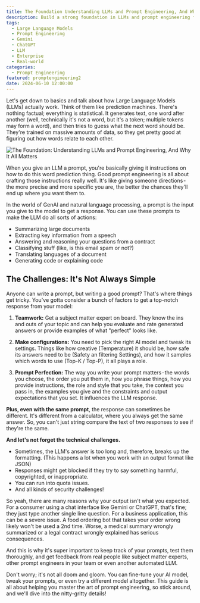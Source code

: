 ```yaml
---
title: The Foundation Understanding LLMs and Prompt Engineering, And Why It All Matters
description: Build a strong foundation in LLMs and prompt engineering for business success. Learn the core concepts and how to apply them to real-world use cases.
tags:
  - Large Language Models
  - Prompt Engineering
  - Gemini
  - ChatGPT
  - LLM
  - Enterprise
  - Real-world
categories:
  - Prompt Engineering
featured: promptengineering2
date: 2024-06-10 12:00:00
---
```


Let's get down to basics and talk about how Large Language Models (LLMs) actually work. Think of them like prediction machines. There's nothing factual; everything is statistical. It generates text, one word after another (well, technically it's not a word, but it's a token; multiple tokens may form a word), and then tries to guess what the next word should be. They're trained on massive amounts of data, so they get pretty good at figuring out how words relate to each other.

<!--more-->

<img src="/images/large_promptengineering2.png" alt="The Foundation: Understanding LLMs and Prompt Engineering, And Why It All Matters" />

When you give an LLM a prompt, you're basically giving it instructions on how to do this word prediction thing. Good prompt engineering is all about crafting those instructions really well. It's like giving someone directions - the more precise and more specific you are, the better the chances they'll end up where you want them to.

In the world of GenAI and natural language processing, a prompt is the input you give to the model to get a response. You can use these prompts to make the LLM do all sorts of actions:

* Summarizing large documents
* Extracting key information from a speech
* Answering and reasoning your questions from a contract
* Classifying stuff (like, is this email spam or not?)
* Translating languages of a document
* Generating code or explaining code

## The Challenges: It's Not Always Simple
Anyone can write a prompt, but writing a good prompt? That's where things get tricky. You've gotta consider a bunch of factors to get a top-notch response from your model:

1. **Teamwork:** Get a subject matter expert on board. They know the ins and outs of your topic and can help you evaluate and rate generated answers or provide examples of what "perfect" looks like.

2. **Make configurations:** You need to pick the right AI model and tweak its settings. Things like how creative (Temperature) it should be, how safe its answers need to be (Safety an filtering Settings), and how it samples which words to use (Top-K / Top-P), it all plays a role.

3. **Prompt Perfection:** The way you write your prompt matters - the words you choose, the order you put them in, how you phrase things, how you provide instructions, the role and style that you take, the context you pass in, the examples you give and the constraints and output expectations that you set. It influences the LLM response.

**Plus, even with the same prompt**, the response can sometimes be different. It's different from a calculator, where you always get the same answer. So, you can't just string compare the text of two responses to see if they're the same.

**And let's not forget the technical challenges.**

* Sometimes, the LLM's answer is too long and, therefore, breaks up the formatting. (This happens a lot when you work with an output format like JSON)
* Responses might get blocked if they try to say something harmful, copyrighted, or inappropriate.
* You can run into quota issues.
* And all kinds of security challenges!

So yeah, there are many reasons why your output isn't what you expected. For a consumer using a chat interface like Gemini or ChatGPT, that's fine; they just type another single line question. For a business application, this can be a severe issue. A food ordering bot that takes your order wrong likely won't be used a 2nd time. Worse, a medical summary wrongly summarized or a legal contract wrongly explained has serious consequences.

And this is why it's super important to keep track of your prompts, test them thoroughly, and get feedback from real people like subject matter experts, other prompt engineers in your team or even another automated LLM.

Don't worry; it's not all doom and gloom. You can fine-tune your AI model, tweak your prompts, or even try a different model altogether. This guide is all about helping you master the art of prompt engineering, so stick around, and we'll dive into the nitty-gritty details!